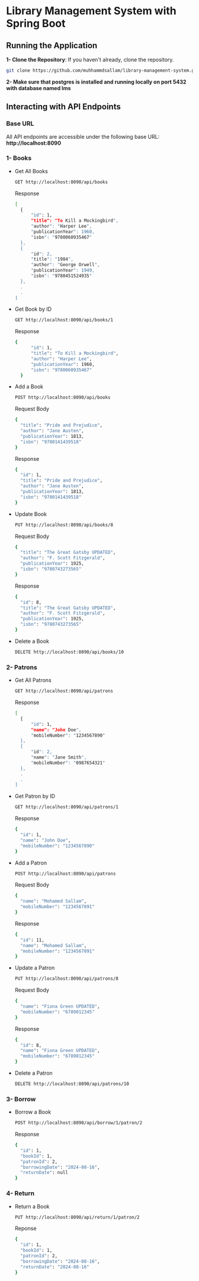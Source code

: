 # Library Management System with Spring Boot

## Running the Application

**1- Clone the Repository**: If you haven't already, clone the repository.
   ```bash
   git clone https://github.com/muhhammdsallam/library-management-system.git
  ```
**2- Make sure that postgres is installed and running locally on port 5432 with database named lms**

## Interacting with API Endpoints

### Base URL

All API endpoints are accessible under the following base URL: **http://localhost:8090**

### 1- Books
- Get All Books
  ``` bash
  GET http://localhost:8090/api/books
  ```
  Response
  ``` bash
  [
    {
        "id": 1,
        "title": "To Kill a Mockingbird",
        "author": "Harper Lee",
        "publicationYear": 1960,
        "isbn": "9780060935467"
    },
    {
        "id": 2,
        "title": "1984",
        "author": "George Orwell",
        "publicationYear": 1949,
        "isbn": "9780451524935"
    },
    .
    .
  ]
  ```
- Get Book by ID
  ``` bash
  GET http://localhost:8090/api/books/1
  ```
  Response
  ```bash
  {
        "id": 1,
        "title": "To Kill a Mockingbird",
        "author": "Harper Lee",
        "publicationYear": 1960,
        "isbn": "9780060935467"
    }
  ```
- Add a Book
  ``` bash
  POST http://localhost:8090/api/books
  ```
  Request Body
  ```bash
  {
    "title": "Pride and Prejudice",
    "author": "Jane Austen",
    "publicationYear": 1813,
    "isbn": "9780141439518"
  }
  ```
  Response
  ```bash
  {
    "id": 1,
    "title": "Pride and Prejudice",
    "author": "Jane Austen",
    "publicationYear": 1813,
    "isbn": "9780141439518"
  }
  ```
- Update Book
  ```bash
  PUT http://localhost:8090/api/books/8
  ```
  Request Body
  ```bash
  {
    "title": "The Great Gatsby UPDATED",
    "author": "F. Scott Fitzgerald",
    "publicationYear": 1925,
    "isbn": "9780743273565"
  }
  ```
  Response
  ```bash
  {
    "id": 8,
    "title": "The Great Gatsby UPDATED",
    "author": "F. Scott Fitzgerald",
    "publicationYear": 1925,
    "isbn": "9780743273565"
  }
  ```
- Delete a Book
  ```bash
  DELETE http://localhost:8090/api/books/10
  ```
### 2- Patrons
- Get All Patrons
   ``` bash
  GET http://localhost:8090/api/patrons
  ```
  Response
  ``` bash
  [
    {
        "id": 1,
        "name": "John Doe",
        "mobileNumber": "1234567890"
    },
    {
        "id": 2,
        "name": "Jane Smith",
        "mobileNumber": "0987654321"
    },
    .
    .
  ]
  ```
- Get Patron by ID
  ``` bash
  GET http://localhost:8090/api/patrons/1
  ```
  Response
  ```bash
  {
    "id": 1,
    "name": "John Doe",
    "mobileNumber": "1234567890"
  }
  ```
- Add a Patron
  ``` bash
  POST http://localhost:8090/api/patrons
  ```
  Request Body
  ```bash
  {
    "name": "Mohamed Sallam",
    "mobileNumber": "1234567891"
  }
  ```
  Response
  ```bash
  {
    "id": 11,
    "name": "Mohamed Sallam",
    "mobileNumber": "1234567891"
  }
  ```
- Update a Patron
  ```bash
  PUT http://localhost:8090/api/patrons/8
  ```
  Request Body
  ```bash
  {
    "name": "Fiona Green UPDATED",
    "mobileNumber": "6789012345"
  }
  ```
  Response
  ```bash
  {
    "id": 8,
    "name": "Fiona Green UPDATED",
    "mobileNumber": "6789012345"
  }
  ```
- Delete a Patron
  ```bash
  DELETE http://localhost:8090/api/patrons/10
  ```
### 3- Borrow
- Borrow a Book
  ```bash
  POST http://localhost:8090/api/borrow/1/patron/2
  ```
  Response
  ```bash
  {
    "id": 1,
    "bookId": 1,
    "patronId": 2,
    "borrowingDate": "2024-08-16",
    "returnDate": null
  }
  ```
### 4- Return
- Return a Book
  ```bash
  PUT http://localhost:8090/api/return/1/patron/2
  ```
  Reponse
  ```bash
  {
    "id": 1,
    "bookId": 1,
    "patronId": 2,
    "borrowingDate": "2024-08-16",
    "returnDate": "2024-08-16"
  }
  ```
